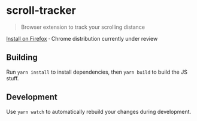 # scroll-tracker

> Browser extension to track your scrolling distance

[Install on Firefox](https://addons.mozilla.org/en-US/firefox/addon/scroll-tracker) · Chrome distribution currently under review

## Building

Run `yarn install` to install dependencies, then `yarn build` to build the JS stuff.

## Development

Use `yarn watch` to automatically rebuild your changes during development.
